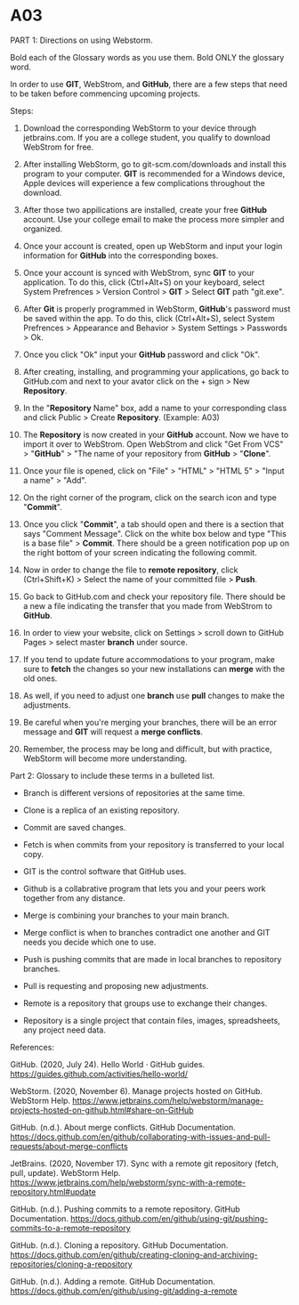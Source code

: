 # A03

PART 1: Directions on using Webstorm.

Bold each of the Glossary words as you use them. Bold ONLY the glossary word. 

In order to use **GIT**, WebStrom, and **GitHub**, there are a few steps that need to be taken before commencing upcoming projects. 

Steps:

1. Download the corresponding WebStorm to your device through jetbrains.com. If you are a college student, you qualify to download WebStrom for free. 

2. After installing WebStorm, go to git-scm.com/downloads and install this program to your computer. **GIT** is recommended for a Windows device, Apple devices will experience a few complications throughout the download. 

3. After those two appilications are installed, create your free **GitHub** account. Use your college email to make the process more simpler and organized. 

4. Once your account is created, open up WebStorm and input your login information for **GitHub** into the corresponding boxes.

5. Once your account is synced with WebStrom, sync **GIT** to your application. To do this, click (Ctrl+Alt+S) on your keyboard, select System Prefrences > Version Control > **GIT** > Select **GIT** path "git.exe". 

6. After **Git** is properly programmed in WebStorm, **GitHub**'s password must be saved within the app. To do this, click (Ctrl+Alt+S), select System Prefrences > Appearance and Behavior > System Settings > Passwords > Ok. 

7. Once you click "Ok" input your **GitHub** password and click "Ok". 

8. After creating, installing, and programming your applications, go back to GitHub.com and next to your avator click on the + sign > New **Repository**. 

9. In the "**Repository** Name" box, add a name to your corresponding class and click Public > Create **Repository**. (Example: A03)

10. The **Repository** is now created in your **GitHub** account. Now we have to import it over to WebStrom. Open WebStrom and click "Get From VCS" > "**GitHub**" > "The name of your repository from **GitHub** > "**Clone**". 

11. Once your file is opened, click on "File" > "HTML" > "HTML 5" > "Input a name" > "Add". 

12. On the right corner of the program, click on the search icon and type "**Commit**". 

13. Once you click "**Commit**", a tab should open and there is a section that says "Comment Message". Click on the white box below and type "This is a base file" > **Commit**. There should be a green notification pop up on the right bottom of your screen indicating the following commit. 

14. Now in order to change the file to **remote repository**, click (Ctrl+Shift+K) > Select the name of your committed file > **Push**. 

15. Go back to GitHub.com and check your repository file. There should be a new a file indicating the transfer that you made from WebStrom to **GitHub**.

16. In order to view your website, click on Settings > scroll down to GitHub Pages > select master **branch** under source. 

17. If you tend to update future accommodations to your program, make sure to **fetch** the changes so your new installations can **merge** with the old ones. 

18. As well, if you need to adjust one **branch** use **pull** changes to make the adjustments. 

19. Be careful when you're merging your branches, there will be an error message and **GIT** will request a **merge conflicts**. 

20. Remember, the process may be long and difficult, but with practice, WebStorm will become more understanding. 


Part 2: Glossary to include these terms in a bulleted list.

- Branch is different versions of repositories at the same time. 

- Clone is a replica of an existing repository. 

- Commit are saved changes. 

- Fetch is when commits from your repository is transferred to your local copy. 

- GIT is the control software that GitHub uses. 

- Github is a collabrative program that lets you and your peers work together from any distance. 

- Merge is combining your branches to your main branch. 

- Merge conflict is when to branches contradict one another and GIT needs you decide which one to use. 

- Push is pushing commits that are made in local branches to repository branches. 

- Pull is requesting and proposing new adjustments. 

- Remote is a repository that groups use to exchange their changes. 

- Repository is a single project that contain files, images, spreadsheets, any project need data. 


References: 

GitHub. (2020, July 24). Hello World · GitHub guides. https://guides.github.com/activities/hello-world/

WebStorm. (2020, November 6). Manage projects hosted on GitHub. WebStorm Help. https://www.jetbrains.com/help/webstorm/manage-projects-hosted-on-github.html#share-on-GitHub

GitHub. (n.d.). About merge conflicts. GitHub Documentation. https://docs.github.com/en/github/collaborating-with-issues-and-pull-requests/about-merge-conflicts

JetBrains. (2020, November 17). Sync with a remote git repository (fetch, pull, update). WebStorm Help. https://www.jetbrains.com/help/webstorm/sync-with-a-remote-repository.html#update

GitHub. (n.d.). Pushing commits to a remote repository. GitHub Documentation. https://docs.github.com/en/github/using-git/pushing-commits-to-a-remote-repository

GitHub. (n.d.). Cloning a repository. GitHub Documentation. https://docs.github.com/en/github/creating-cloning-and-archiving-repositories/cloning-a-repository

GitHub. (n.d.). Adding a remote. GitHub Documentation. https://docs.github.com/en/github/using-git/adding-a-remote

